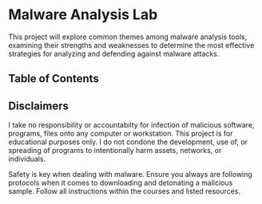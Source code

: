 # Malware Analysis Lab
This project will explore common themes among malware analysis tools, examining their strengths and weaknesses to determine the most effective strategies for analyzing and defending against malware attacks. 

## Table of Contents 


## Disclaimers 
I take no responsibility or accountabilty for infection of malicious software, programs, files onto any computer or workstation. This project is for educational purposes only. I do not condone the development, use of, or spreading of programs to intentionally harm assets, networks, or individuals.

Safety is key when dealing with malware. Ensure you always are following protocols when it comes to downloading and detonating a malicious sample. Follow all instructions within the courses and listed resources.
